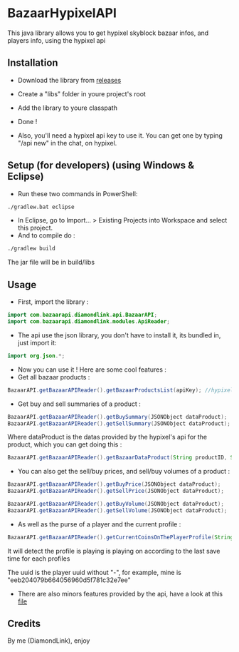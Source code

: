 # BazaarHypixelAPI
This java library allows you to get hypixel skyblock bazaar infos, and players info, using the hypixel api
## Installation
- Download the library from [releases](https://github.com/DiamondLink/BazaarHypixelAPI/packages)
- Create a "libs" folder in youre project's root
- Add the library to youre classpath
- Done !

- Also, you'll need a hypixel api key to use it. You can get one by typing "/api new" in the chat, on hypixel.

## Setup (for developers) (using Windows & Eclipse)

- Run these two commands in PowerShell:
```bash
./gradlew.bat eclipse
```
- In Eclipse, go to Import... > Existing Projects into Workspace and select this project.
- And to compile do :
```bash
./gradlew build
```
The jar file will be in build/libs

## Usage
- First, import the library :
```java
import com.bazaarapi.diamondlink.api.BazaarAPI;
import com.bazaarapi.diamondlink.modules.ApiReader;
```
- The api use the json library, you don't have to install it, its bundled in, just import it:
```java
import org.json.*;
```

- Now you can use it ! Here are some cool features :
- Get all bazaar products :
```java
BazaarAPI.getBazaarAPIReader().getBazaarProductsList(apiKey); //hypixel's api key (obtainable by typing "/api new")
```
- Get buy and sell summaries of a product :
```java
BazaarAPI.getBazaarAPIReader().getBuySummary(JSONObject dataProduct);
BazaarAPI.getBazaarAPIReader().getSellSummary(JSONObject dataProduct);
```
Where dataProduct is the datas provided by the hypixel's api for the product, which you can get doing this :
```java
BazaarAPI.getBazaarAPIReader().getBazaarDataProduct(String productID, String apiKey);
```

- You can also get the sell/buy prices, and sell/buy volumes of a product :
```java
BazaarAPI.getBazaarAPIReader().getBuyPrice(JSONObject dataProduct);
BazaarAPI.getBazaarAPIReader().getSellPrice(JSONObject dataProduct);

BazaarAPI.getBazaarAPIReader().getBuyVolume(JSONObject dataProduct);
BazaarAPI.getBazaarAPIReader().getSellVolume(JSONObject dataProduct);
```
- As well as the purse of a player and the current profile :
```java
BazaarAPI.getBazaarAPIReader().getCurrentCoinsOnThePlayerProfile(String uuid, String apiKey)
```
It will detect the profile is playing is playing on according to the last save time for each profiles

The uuid is the player uuid without "-", for example, mine is "eeb204079b664056960d5f781c32e7ee"

- There are also minors features provided by the api, have a look at this [file]( https://github.com/DiamondLink/BazaarHypixelAPI/blob/master/src/main/java/com/bazaarapi/diamondlink/modules/ApiReader.java)

## Credits
By me (DiamondLink), enjoy

